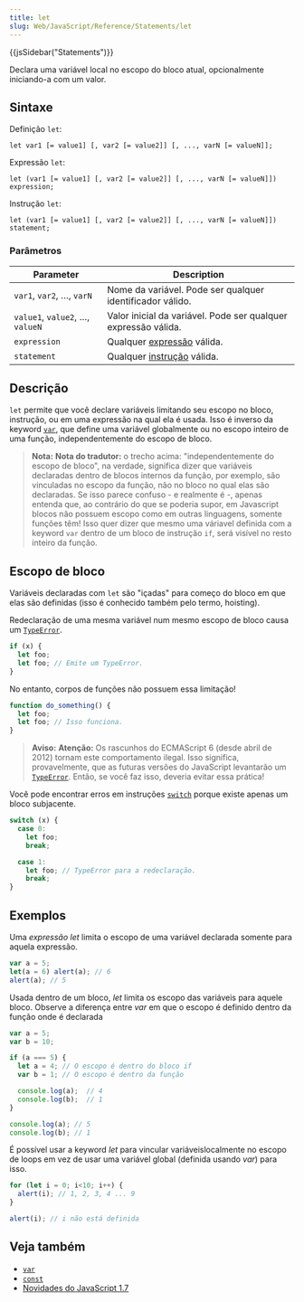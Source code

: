 ```yaml
---
title: let
slug: Web/JavaScript/Reference/Statements/let
---
```

{{jsSidebar("Statements")}}

Declara uma variável local no escopo do bloco atual, opcionalmente iniciando-a com um valor.

## Sintaxe

Definição `let`:

```
let var1 [= value1] [, var2 [= value2]] [, ..., varN [= valueN]];
```

Expressão `let`:

```
let (var1 [= value1] [, var2 [= value2]] [, ..., varN [= valueN]]) expression;
```

Instrução `let`:

```
let (var1 [= value1] [, var2 [= value2]] [, ..., varN [= valueN]]) statement;
```

### Parâmetros

| Parameter                       | Description                                                                                                                                               |
| ------------------------------- | --------------------------------------------------------------------------------------------------------------------------------------------------------- |
| `var1`, `var2`, …, `varN`       | Nome da variável. Pode ser qualquer identificador válido.                                                                                                 |
| `value1`, `value2`, …, `valueN` | Valor inicial da variável. Pode ser qualquer expressão válida.                                                                                            |
| `expression`                    | Qualquer [expressão](/pt-BR/docs/JavaScript/Guide/Expressions_and_Operators#Expressions) válida. |
| `statement`                     | Qualquer [instrução](/pt-BR/docs/JavaScript/Reference/Statements) válida.                                               |

## Descrição

`let` permite que você declare variáveis limitando seu escopo no bloco, instrução, ou em uma expressão na qual ela é usada. Isso é inverso da keyword [`var`](/pt-BR/docs/JavaScript/Reference/Statements/var), que define uma variável globalmente ou no escopo inteiro de uma função, independentemente do escopo de bloco.

> **Nota:** **Nota do tradutor:** o trecho acima: "independentemente do escopo de bloco", na verdade, significa dizer que variáveis declaradas dentro de blocos internos da função, por exemplo, são vinculadas no escopo da função, não no bloco no qual elas são declaradas. Se isso parece confuso - e realmente é -, apenas entenda que, ao contrário do que se poderia supor, em Javascript blocos não possuem escopo como em outras linguagens, somente funções têm! Isso quer dizer que mesmo uma váriavel definida com a keyword `var` dentro de um bloco de instrução `if`, será visível no resto inteiro da função.

## Escopo de bloco

Variáveis declaradas com `let` são "içadas" para começo do bloco em que elas são definidas (isso é conhecido também pelo termo, hoisting).

Redeclaração de uma mesma variável num mesmo escopo de bloco causa um [`TypeError`](/pt-BR/docs/JavaScript/Reference/Global_Objects/TypeError).

```js
if (x) {
  let foo;
  let foo; // Emite um TypeError.
}
```

No entanto, corpos de funções não possuem essa limitação!

```js
function do_something() {
  let foo;
  let foo; // Isso funciona.
}
```

> **Aviso:** **Atenção:** Os rascunhos do ECMAScript 6 (desde abril de 2012) tornam este comportamento ilegal. Isso significa, provavelmente, que as futuras versões do JavaScript levantarão um [`TypeError`](/pt-BR/docs/JavaScript/Reference/Global_Objects/TypeError). Então, se você faz isso, deveria evitar essa prática!

Você pode encontrar erros em instruções [`switch`](/pt-BR/docs/JavaScript/Reference/Statements/switch) porque existe apenas um bloco subjacente.

```js
switch (x) {
  case 0:
    let foo;
    break;

  case 1:
    let foo; // TypeError para a redeclaração.
    break;
}
```

## Exemplos

Uma _expressão let_ limita o escopo de uma variável declarada somente para aquela expressão.

```js
var a = 5;
let(a = 6) alert(a); // 6
alert(a); // 5
```

Usada dentro de um bloco, _let_ limita os escopo das variáveis para aquele bloco. Observe a diferença entre _var_ em que o escopo é definido dentro da função onde é declarada

```js
var a = 5;
var b = 10;

if (a === 5) {
  let a = 4; // O escopo é dentro do bloco if
  var b = 1; // O escopo é dentro da função

  console.log(a);  // 4
  console.log(b);  // 1
}

console.log(a); // 5
console.log(b); // 1
```

É possível usar a keyword _let_ para vincular variáveis ​​localmente no escopo de loops em vez de usar uma variável global (definida usando _var_) para isso.

```js
for (let i = 0; i<10; i++) {
  alert(i); // 1, 2, 3, 4 ... 9
}

alert(i); // i não está definida
```

## Veja também

- [`var`](/pt-BR/docs/JavaScript/Reference/Statements/var)
- [`const`](/pt-BR/docs/JavaScript/Reference/Statements/const)
- [Novidades do JavaScript 1.7](</pt-BR/docs/JavaScript/New_in_JavaScript/1.7#Block_scope_with_let_(Merge_into_let_Statement)> "JavaScript/New in JavaScript/1.7#Block scope with let (Merge into let Statement)")
